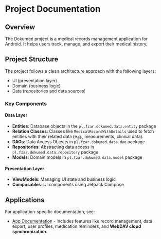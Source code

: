 # Project Documentation

## Overview
The Dokumed project is a medical records management application for Android. It helps users track, manage, and export their medical history.

## Project Structure
The project follows a clean architecture approach with the following layers:
- UI (presentation layer)
- Domain (business logic)
- Data (repositories and data sources)

### Key Components

#### Data Layer
- **Entities**: Database objects in the `pl.fzar.dokumed.data.entity` package
- **Relation Classes**: Classes like `MedicalRecordWithDetails` used to fetch entities with their related data (e.g., measurements, clinical data).
- **DAOs**: Data Access Objects in `pl.fzar.dokumed.data.dao` package
- **Repositories**: Abstracting data access in `pl.fzar.dokumed.data.repository` package
- **Models**: Domain models in `pl.fzar.dokumed.data.model` package

#### Presentation Layer
- **ViewModels**: Managing UI state and business logic
- **Composables**: UI components using Jetpack Compose

## Applications

For application-specific documentation, see:
- [App Documentation](PROJECT_app.md) - Includes features like record management, data export, user profiles, medication reminders, and **WebDAV cloud synchronization**.
